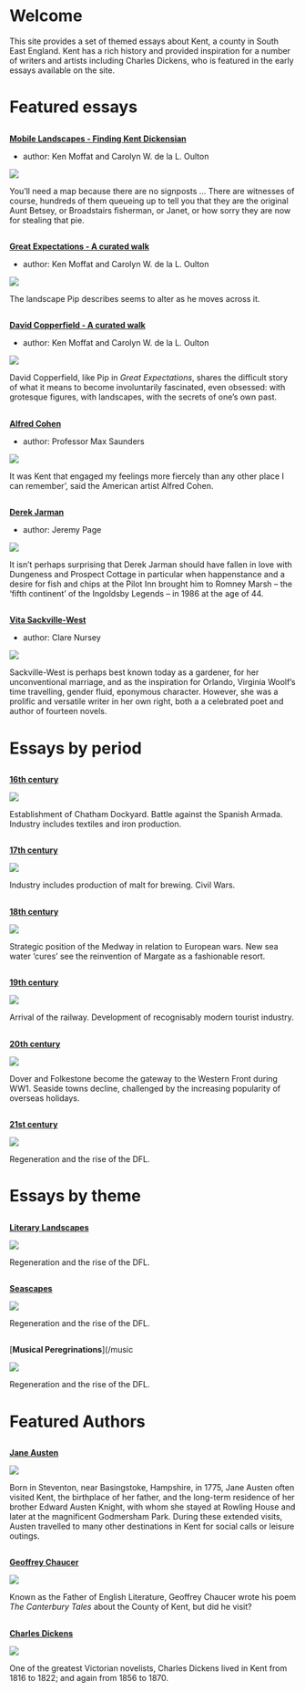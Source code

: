<param ve-config title="Kent Digital Map"
       banner="/images/kent-map-header.jpg"
       show-abstracts="true"
       layout="index">
       
# Welcome

This site provides a set of themed essays about Kent, a county in South East England.  Kent has a rich history and provided inspiration for a number of writers and artists including Charles Dickens, who is featured in the early essays available on the site.

# Featured essays

##
[**Mobile Landscapes - Finding Kent Dickensian**](/dickens/mobile-landscapes)

- author: Ken Moffat and Carolyn W. de la L. Oulton

![](https://kent-map.github.io/kent/images/thumbnails/mobile-landscapes.jpg)

You’ll need a map because there are no signposts ... There are witnesses of course, hundreds of them queueing up to tell you that they are the original Aunt Betsey, or Broadstairs fisherman, or Janet, or how sorry they are now for stealing that pie.

##
[**Great Expectations - A curated walk**](/dickens/great-expectations-curated-walk)

- author: Ken Moffat and Carolyn W. de la L. Oulton

![](https://kent-map.github.io/kent/images/thumbnails/grammer-school-gate-rochester.jpg)

The landscape Pip describes seems to alter as he moves across it.


##
[**David Copperfield - A curated walk**](/dickens/david-copperfield-curated-walk)

- author: Ken Moffat and Carolyn W. de la L. Oulton

![](https://dev.visual-essays.app/thumbnail?url=https://raw.githubusercontent.com/kent-map/kent/main/dickens/images/Broadstairs.jpg)

David Copperfield, like Pip in _Great Expectations_, shares the difficult story of what it means to become involuntarily fascinated, even obsessed: with grotesque figures, with landscapes, with the secrets of one’s own past.

##
[**Alfred Cohen**](/20c/20c-cohen-biography)

- author: Professor Max Saunders

![](https://kent-map.github.io/kent/20c/images/redlandscape.jpg)

It was Kent that engaged my feelings more fiercely than any other place I can remember’, said the American artist Alfred Cohen. 

##
[**Derek Jarman**](/20c/20c-jarman-biography)

- author: Jeremy Page

![](https://kent-map.github.io/kent/20c/images/Jarman1.jpg)

It isn’t perhaps surprising that Derek Jarman should have fallen in love with Dungeness and Prospect Cottage in particular when happenstance and a desire for fish and chips at the Pilot Inn brought him to Romney Marsh – the ‘fifth continent’ of the Ingoldsby Legends – in 1986 at the age of 44.

##
[**Vita Sackville-West**](/20c/20c-sackville-west-biography)

- author: Clare Nursey

![](https://kent-map.github.io/kent/20c/images/sissinghurst2.jpg)

Sackville-West is perhaps best known today as a gardener, for her unconventional marriage, and as the inspiration for Orlando, Virginia Woolf’s time travelling, gender fluid, eponymous character.  However, she was a prolific and versatile writer in her own right, both a a celebrated poet and author of fourteen novels.

# Essays by period

##
[**16th century**](/16c)

![](https://kent-map.github.io/kent/images/thumbnails/16c.jpg)

Establishment of Chatham Dockyard. Battle against the Spanish Armada. Industry includes textiles and iron production.

##
[**17th century**](/17c)

![](https://kent-map.github.io/kent/images/thumbnails/17c.jpg)

Industry includes production of malt for brewing. Civil Wars.

##
[**18th century**](/18c)

![](https://kent-map.github.io/kent/images/thumbnails/18c.jpg)

Strategic position of the Medway in relation to European wars. New sea water ‘cures’ see the reinvention of Margate as a fashionable resort.

##
[**19th century**](/19c)

![](https://kent-map.github.io/kent/images/thumbnails/19c.jpg)

Arrival of the railway. Development of recognisably modern tourist industry.

##
[**20th century**](/20c)

![](https://kent-map.github.io/kent/images/thumbnails/20c.jpg)

Dover and Folkestone become the gateway to the Western Front during WW1. Seaside towns decline, challenged by the increasing popularity of overseas holidays.

##
[**21st century**](/21c)

![](https://kent-map.github.io/kent/images/thumbnails/21c.jpg)

Regeneration and the rise of the DFL.

# Essays by theme

##
[**Literary Landscapes**](/landscape)

![](https://dev.visual-essays.app/thumbnail?url=https://raw.githubusercontent.com/kent-map/kent/main/landscape/images/IMG_2546.JPG)

Regeneration and the rise of the DFL.

##
[**Seascapes**](/seascape)

![](https://kent-map.github.io/kent/images/thumbnails/21c.jpg)

Regeneration and the rise of the DFL.

##
[**Musical Peregrinations**](/music

![](https://kent-map.github.io/kent/images/thumbnails/21c.jpg)

Regeneration and the rise of the DFL.

# Featured Authors

##
[**Jane Austen**](/19c/19c-austen-biography)

![](https://kent-map.github.io/kent/images/thumbnails/JaneAustenCassandraWatercolour1.jpg)

Born in Steventon, near Basingstoke, Hampshire, in 1775, Jane Austen often visited Kent, the birthplace of her father, and the long-term residence of her brother Edward Austen Knight, with whom she stayed at Rowling House and later at the magnificent Godmersham Park. During these extended visits, Austen travelled to many other destinations in Kent for social calls or leisure outings.

##
[**Geoffrey Chaucer**](/14c/14c-chaucer)

![](https://kent-map.github.io/kent/images/thumbnails/thumbnailchaucer.jpg)

Known as the Father of English Literature, Geoffrey Chaucer wrote his poem _The Canterbury Tales_ about the County of Kent, but did he visit?

##
[**Charles Dickens**](/dickens)

![](https://kent-map.github.io/kent/images/thumbnails/dickens-head.jpg)

One of the greatest Victorian novelists, Charles Dickens lived in Kent from 1816 to 1822; and again from 1856 to 1870.
